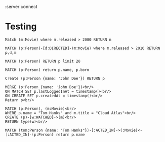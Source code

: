 :server connect

# Testing
```
Match (m:Movie) where m.released > 2000 RETURN m
```
```
MATCH (p:Person)-[d:DIRECTED]-(m:Movie) where m.released > 2010 RETURN p,d,m
```
```
MATCH (p:Person) RETURN p limit 20
```
```
MATCH (p:Person) return p.name, p.born
```
```
Create (p:Person {name: 'John Doe'}) RETURN p
```
```
MERGE (p:Person {name: 'John Doe'})<br/>
ON MATCH SET p.lastLoggedInAt = timestamp()<br/>
ON CREATE SET p.createdAt = timestamp()<br/>
Return p<br/>
```
```
MATCH (p:Person), (m:Movie)<br/>
WHERE p.name = "Tom Hanks" and m.title = "Cloud Atlas"<br/>
CREATE (p)-[w:WATCHED]->(m)<br/>
RETURN type(w)<br/>
```
`
MATCH (tom:Person {name: "Tom Hanks"})-[:ACTED_IN]->(:Movie)<-[:ACTED_IN]-(p:Person) return p.name
`
